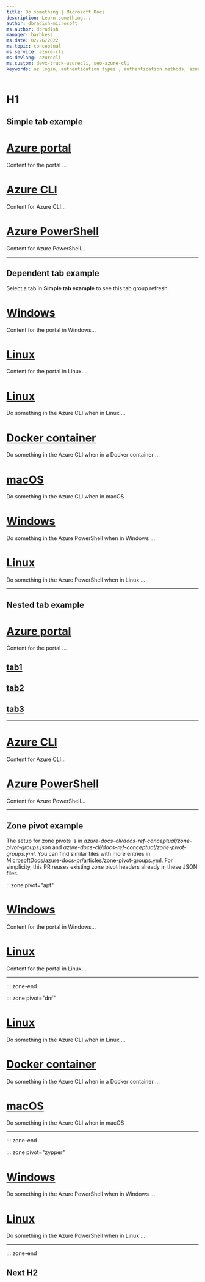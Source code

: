 ```yaml
---
title: Do something | Microsoft Docs
description: Learn something...
author: dbradish-microsoft
ms.author: dbradish
manager: barbkess
ms.date: 02/26/2022
ms.topic: conceptual
ms.service: azure-cli
ms.devlang: azurecli
ms.custom: devx-track-azurecli, seo-azure-cli
keywords: az login, authentication types , authentication methods, azure, cli login, az login powershell, cli login
---
```


# H1

## Simple tab example

# [Azure portal](#tab/azure-portal)

Content for the portal ...

# [Azure CLI](#tab/azure-cli)

Content for Azure CLI...

# [Azure PowerShell](#tab/azure-powershell)

Content for Azure PowerShell...

---

## Dependent tab example

Select a tab in **Simple tab example** to see this tab group refresh.

# [Windows](#tab/windows/azure-portal)

Content for the portal in Windows...

# [Linux](#tab/linux/azure-portal)

Content for the portal in Linux...

# [Linux](#tab/linux/azure-cli)

Do something in the Azure CLI when in Linux ...

# [Docker container](#tab/docker-container/azure-cli)

Do something in the Azure CLI when in a Docker container ...

# [macOS](#tab/macOS/azure-cli)

Do something in the Azure CLI when in macOS

# [Windows](#tab/windows/azure-powershell)

Do something in the Azure PowerShell when in Windows ...

# [Linux](#tab/linux/azure-powershell)

Do something in the Azure PowerShell when in Linux ...

---

## Nested tab example

# [Azure portal](#tab/azure-portal)

Content for the portal ...

## [tab1](#tab/tab1)

## [tab2](#tab/tab2)

## [tab3](#tab/tab3)

---

# [Azure CLI](#tab/azure-cli)

Content for Azure CLI...

# [Azure PowerShell](#tab/azure-powershell)

Content for Azure PowerShell...

---

## Zone pivot example

The setup for zone pivots is in _azure-docs-cli/docs-ref-conceptual/zone-pivot-groups.json_ and _azure-docs-cli/docs-ref-conceptual/zone-pivot-groups.yml_.  You can find similar files with more entries in [MicrosoftDocs/azure-docs-pr/articles/zone-pivot-groups.yml](https://github.com/MicrosoftDocs/azure-docs-pr/blob/main/articles/zone-pivot-groups.yml).  For simplicity, this PR reuses existing zone pivot headers already in these JSON files.

:: zone pivot="apt"

# [Windows](#tab/windows/azure-portal)

Content for the portal in Windows...

# [Linux](#tab/linux/azure-portal)

Content for the portal in Linux...

---

::: zone-end

::: zone pivot="dnf"

# [Linux](#tab/linux)

Do something in the Azure CLI when in Linux ...

# [Docker container](#tab/docker-container)

Do something in the Azure CLI when in a Docker container ...

# [macOS](#tab/macOS)

Do something in the Azure CLI when in macOS

---

::: zone-end

::: zone pivot="zypper"

# [Windows](#tab/windows/azure-powershell)

Do something in the Azure PowerShell when in Windows ...

# [Linux](#tab/linux/azure-powershell)

Do something in the Azure PowerShell when in Linux ...

---

::: zone-end

## Next H2
